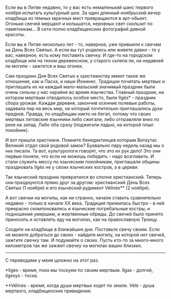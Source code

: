 Если вы в Литве недавно, то у вас есть немаленький шанс первого ноября испытать культурный шок. За один длинный ноябрьский вечер кладбища из темных мрачных мест превращаются в арт-обьект. Огоньки свечей мерцают и колышатся, неровных свет скользит по памятникам... В сети полно кладбищенских фотографий дивной красоты.

Если вы в Литве несколько лет - то, наверное, уже привыкли к свечам на День Всех Святых. А если вы тут родились или живете давно - то у вас, наверное, есть кому поставить свечку. И где-то на городском кладбище или на тихом деревенском, у старого склепа ли, на недавней ли могиле - зажгется и ваш огонек.

Сам праздник Дня Всех Святых к христианству имеет такое же отношение, как и Пасха, и наши Йонинес. Традиции почитать мертвых и приглашать их на каждый мало-мальский значимый праздник были очень сильны у нас нараёне во время язычества. Главный праздник, на котором мертвым отводилось особое место, были Ilgės* - праздник сбора урожая. Каждая деревня, закончив осенние полевые работы, задавала пир на весь мир, на который почтительно приглашались духи предков. Правда, по кладбищам никто не бегал, потому что  своих мертвых литовские язычники либо сжигали, либо отправляли вниз по реке на запад. Либо оба сразу (поджигали ладью, на которой плыл покойник).

И вот пришли христиане. Помните бенедиктинцев которым Витаутас Великий отдал свой родовой замок? Буквально пару недель назад мы о них писали. Та вот, культурологи говорят, что это их рук дело! Это они первые поняли, что если не можешь победить - надо возглавить. И стали служить мессу по языческим покойникам, приглашали общины праздновать Ilgės не у своих языческих костров, а в церкви. 

Так языческий праздник превратился во сполне христианский. Теперь они празднуются прямо друг за другом: христианский День Всех Святых  (1 ноября) и его языческий рудимент Vėlinės** (2 ноября).

А вот свечки на могилы, как ни странно, начали ставить сравнительно недавно - только в начале ХХ века. Традиция прижилась быстро - в ней прекрасно скомпоновались и языческие погребальные костры, и подношения умершим, и жертвенные обряды. До свечей было принято приносить и оставлять еду на могилах, как на православную Троицу.



Сходите на кладбище в ближайшие дни. Поставьте свечу своим. Если не можете добраться до своих - найдите могилу, на которой нет свечей, зажгите свечку там. И подумайте о своих. Пусть кто-то за много-много километров так же зажжет  свечку на могилах ваших близких.

 ___________________________________________

С переводами у меня щложно на этот раз.

*Ilgės - время, пока мы тоскуем по своим мертвым. Ilgas - долгий, ilgesys - тоска.

**Vėlinės - время, когда души мертвых ходят по земле. Vėlė - душа мертвого, кладбищенские привидения.

